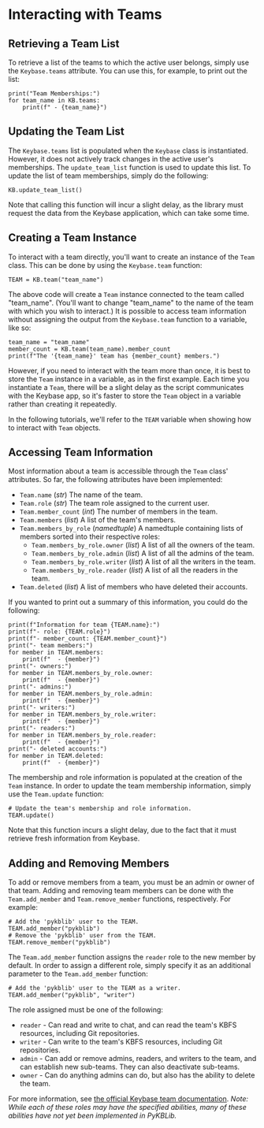 Interacting with Teams
======================

Retrieving a Team List
----------------------
To retrieve a list of the teams to which the active user belongs, simply use the `Keybase.teams` attribute. You can use this, for example, to print out the list:

```
print("Team Memberships:")
for team_name in KB.teams:
    print(f" - {team_name}")
```

Updating the Team List
----------------------
The `Keybase.teams` list is populated when the `Keybase` class is instantiated. However, it does not actively track changes in the active user's memberships. The `update_team_list` function is used to update this list. To update the list of team memberships, simply do the following:

```
KB.update_team_list()
```

Note that calling this function will incur a slight delay, as the library must request the data from the Keybase application, which can take some time.

Creating a Team Instance
------------------------
To interact with a team directly, you'll want to create an instance of the `Team` class. This can be done by using the `Keybase.team` function:

```
TEAM = KB.team("team_name")
```

The above code will create a `Team` instance connected to the team called "team_name". (You'll want to change "team_name" to the name of the team with which you wish to interact.) It is possible to access team information without assigning the output from the `Keybase.team` function to a variable, like so:

```
team_name = "team_name"
member_count = KB.team(team_name).member_count
print(f"The '{team_name}' team has {member_count} members.")
```

However, if you need to interact with the team more than once, it is best to store the `Team` instance in a variable, as in the first example. Each time you instantiate a `Team`, there will be a slight delay as the script communicates with the Keybase app, so it's faster to store the `Team` object in a variable rather than creating it repeatedly.

In the following tutorials, we'll refer to the `TEAM` variable when showing how to interact with `Team` objects.

Accessing Team Information
--------------------------
Most information about a team is accessible through the `Team` class' attributes. So far, the following attributes have been implemented:

* `Team.name` (*str*) The name of the team.
* `Team.role` (*str*) The team role assigned to the current user.
* `Team.member_count` (*int*) The number of members in the team.
* `Team.members` (*list*) A list of the team's members.
* `Team.members_by_role` (*namedtuple*) A namedtuple containing lists of members sorted into their respective roles:
    * `Team.members_by_role.owner` (*list*) A list of all the owners of the team.
    * `Team.members_by_role.admin` (*list*) A list of all the admins of the team.
    * `Team.members_by_role.writer` (*list*) A list of all the writers in the team.
    * `Team.members_by_role.reader` (*list*) A list of all the readers in the team.
* `Team.deleted` (*list*) A list of members who have deleted their accounts.

If you wanted to print out a summary of this information, you could do the following:

```
print(f"Information for team {TEAM.name}:")
print(f"- role: {TEAM.role}")
print(f"- member_count: {TEAM.member_count}")
print("- team members:")
for member in TEAM.members:
    print(f"  - {member}")
print("- owners:")
for member in TEAM.members_by_role.owner:
    print(f"  - {member}")
print("- admins:")
for member in TEAM.members_by_role.admin:
    print(f"  - {member}")
print("- writers:")
for member in TEAM.members_by_role.writer:
    print(f"  - {member}")
print("- readers:")
for member in TEAM.members_by_role.reader:
    print(f"  - {member}")
print("- deleted accounts:")
for member in TEAM.deleted:
    print(f"  - {member}")
```

The membership and role information is populated at the creation of the `Team` instance. In order to update the team membership information, simply use the `Team.update` function:

```
# Update the team's membership and role information.
TEAM.update()
```

Note that this function incurs a slight delay, due to the fact that it must retrieve fresh information from Keybase.

Adding and Removing Members
---------------------------
To add or remove members from a team, you must be an admin or owner of that team. Adding and removing team members can be done with the `Team.add_member` and `Team.remove_member` functions, respectively. For example:

```
# Add the 'pykblib' user to the TEAM.
TEAM.add_member("pykblib")
# Remove the 'pykblib' user from the TEAM.
TEAM.remove_member("pykblib")
```

The `Team.add_member` function assigns the `reader` role to the new member by default. In order to assign a different role, simply specify it as an additional parameter to the `Team.add_member` function:

```
# Add the 'pykblib' user to the TEAM as a writer.
TEAM.add_member("pykblib", "writer")
```

The role assigned must be one of the following:

* `reader` - Can read and write to chat, and can read the team's KBFS resources, including Git repositories.
* `writer` - Can write to the team's KBFS resources, including Git repositories.
* `admin` - Can add or remove admins, readers, and writers to the team, and can establish new sub-teams. They can also deactivate sub-teams.
* `owner` - Can do anything admins can do, but also has the ability to delete the team.

For more information, see [the official Keybase team documentation](https://keybase.io/docs/teams/design). *Note: While each of these roles may have the specified abilities, many of these abilities have not yet been implemented in PyKBLib.*
